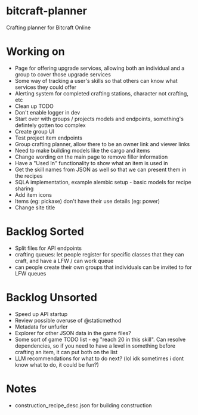 # bitcraft-planner
Crafting planner for Bitcraft Online

# Working on
- Page for offering upgrade services, allowing both an individual and a group to cover those upgrade services
- Some way of tracking a user's skills so that others can know what services they could offer
- Alerting system for completed crafting stations, character not crafting, etc
- Clean up TODO
- Don't enable logger in dev
- Start over with groups / projects models and endpoints, something's defintely gotten too complex
- Create group UI
- Test project item endpoints
- Group crafting planner, allow there to be an owner link and viewer links
- Need to make building models like the cargo and items
- Change wording on the main page to remove filler information
- Have a "Used In" functionality to show what an item is used in
- Get the skill names from JSON as well so that we can present them in the recipes
- SQLA implementation, example alembic setup - basic models for recipe sharing
- Add item icons
- Items (eg: pickaxe) don't have their use details (eg: power)
- Change site title

# Backlog Sorted
- Split files for API endpoints
- crafting queues: let people register for specific classes that they can craft, and have a LFW / can work queue
- can people create their own groups that individuals can be invited to for LFW queues

# Backlog Unsorted
- Speed up API startup
- Review possible overuse of @staticmethod
- Metadata for unfurler
- Explorer for other JSON data in the game files?
- Some sort of game TODO list - eg "reach 20 in this skill". Can resolve dependencies, so if you need to have a level in something before crafting an item, it can put both on the list
- LLM recommendations for what to do next? (lol idk sometimes i dont know what to do, it could be fun?)

# Notes
- construction_recipe_desc.json for building construction
